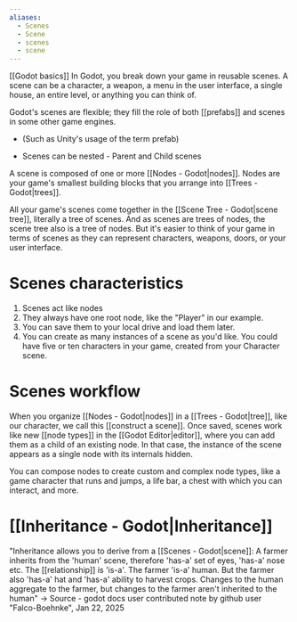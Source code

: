 ```yaml
---
aliases:
  - Scenes
  - Scene
  - scenes
  - scene
---
```

[[Godot basics]]
In Godot, you break down your game in reusable scenes. A scene can be a character, a weapon, a menu in the user interface, a single house, an entire level, or anything you can think of. 

Godot's scenes are flexible; they fill the role of both [[prefabs]] and scenes in some other game engines. 
+ (Such as Unity's usage of the term prefab)

+ Scenes can be nested - Parent and Child scenes

A scene is composed of one or more [[Nodes - Godot|nodes]]. Nodes are your game's smallest building blocks that you arrange into [[Trees - Godot|trees]]. 

All your game's scenes come together in the [[Scene Tree - Godot|scene tree]], literally a tree of scenes. And as scenes are trees of nodes, the scene tree also is a tree of nodes. But it's easier to think of your game in terms of scenes as they can represent characters, weapons, doors, or your user interface.

# Scenes characteristics 

1. Scenes act like nodes
2. They always have one root node, like the "Player" in our example.
3. You can save them to your local drive and load them later.
4. You can create as many instances of a scene as you'd like. You could have five or ten characters in your game, created from your Character scene.

# Scenes workflow 

When you organize [[Nodes - Godot|nodes]] in a [[Trees - Godot|tree]], like our character, we call this [[construct a scene]]. Once saved, scenes work like new [[node types]] in the [[Godot Editor|editor]], where you can add them as a child of an existing node. In that case, the instance of the scene appears as a single node with its internals hidden.

You can compose nodes to create custom and complex node types, like a game character that runs and jumps, a life bar, a chest with which you can interact, and more.

# [[Inheritance - Godot|Inheritance]]

"Inheritance allows you to derive from a [[Scenes - Godot|scene]]: A farmer inherits from the 'human' scene, therefore 'has-a' set of eyes, 'has-a' nose etc. The [[relationship]] is 'is-a'. The farmer 'is-a' human. But the farmer also 'has-a' hat and 'has-a' ability to harvest crops. Changes to the human aggregate to the farmer, but changes to the farmer aren't inherited to the human"
→ Source - godot docs user contributed note by github user "Falco-Boehnke", Jan 22, 2025